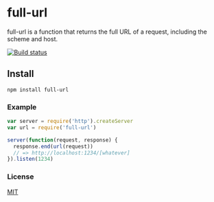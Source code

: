 # full-url
full-url is a function that returns the full URL of a request, including the scheme and host.

[![Build status](https://travis-ci.org/michaelrhodes/full-url.png?branch=master)](https://travis-ci.org/michaelrhodes/full-url)

## Install

```
npm install full-url
```

### Example

``` js
var server = require('http').createServer
var url = require('full-url')

server(function(request, response) {
  response.end(url(request))
  // => http://localhost:1234/[whatever]
}).listen(1234)
```

### License
[MIT](http://opensource.org/licenses/MIT)
